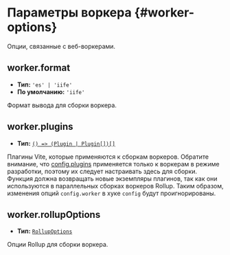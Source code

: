 # Параметры воркера {#worker-options}

Опции, связанные с веб-воркерами.

## worker.format

- **Тип:** `'es' | 'iife'`
- **По умолчанию:** `'iife'`

Формат вывода для сборки воркера.

## worker.plugins

- **Тип:** [`() => (Plugin | Plugin[])[]`](./shared-options#plugins)

Плагины Vite, которые применяются к сборкам воркеров. Обратите внимание, что [config.plugins](./shared-options#plugins) применяется только к воркерам в режиме разработки, поэтому их следует настраивать здесь для сборки.
Функция должна возвращать новые экземпляры плагинов, так как они используются в параллельных сборках воркеров Rollup. Таким образом, изменения опций `config.worker` в хуке `config` будут проигнорированы.

## worker.rollupOptions

- **Тип:** [`RollupOptions`](https://rollupjs.org/configuration-options/)

Опции Rollup для сборки воркера.
